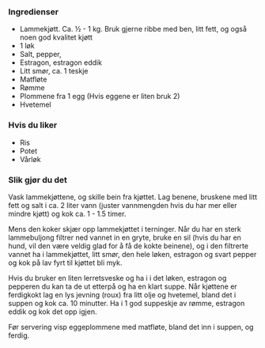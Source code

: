 
### Ingredienser
- Lammekjøtt. Ca. ½ - 1 kg. Bruk gjerne ribbe med ben, litt fett, og også noen god kvalitet kjøtt
- 1 løk
- Salt, pepper,
- Estragon, estragon eddik
- Litt smør, ca. 1 teskje
- Matfløte
- Rømme
- Plommene fra 1 egg (Hvis eggene er liten bruk 2)
- Hvetemel

### Hvis du liker
- Ris
- Potet
- Vårløk

### Slik gjør du det
Vask lammekjøttene, og skille bein fra kjøttet. Lag benene, bruskene med litt fett og salt i ca. 2 liter vann (juster vannmengden hvis du har mer eller mindre kjøtt) og kok ca. 1 - 1.5 timer.

 Mens den koker skjær opp lammekjøttet i terninger. Når du har en sterk lammebuljong filtrer ned vannet in en gryte, bruke en sil (hvis du har en hund, vil den være veldig glad for å få de kokte beinene), og i den filtrerte vannet ha i lammekjøttet, litt smør, den hele løken, estragon og svart pepper og kok på lav fyrt til kjøttet bli myk.

 Hvis du bruker en liten lerretsveske og ha i i det løken, estragon og pepperen du kan ta de ut etterpå og ha en klart suppe. Når kjøttene er ferdigkokt lag en lys jevning (roux) fra litt olje og hvetemel, bland det i suppen og kok ca. 10 minutter. Ha i 1 god suppeskje av rømme, estragon eddik og kok det opp igjen.

 Før servering visp eggeplommene med matfløte, bland det inn i suppen, og ferdig.   